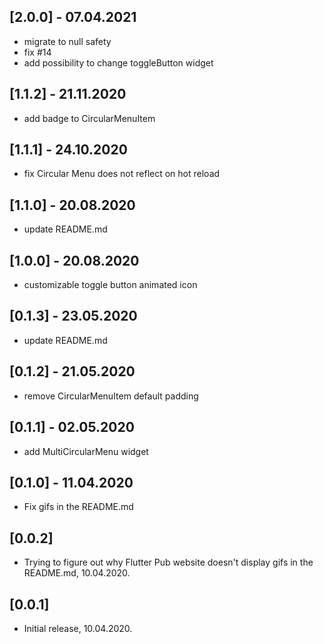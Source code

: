 ## [2.0.0] - 07.04.2021
- migrate to null safety
- fix #14
- add possibility to change toggleButton widget

## [1.1.2] - 21.11.2020
- add badge to CircularMenuItem

## [1.1.1] - 24.10.2020
- fix Circular Menu does not reflect on hot reload

## [1.1.0] - 20.08.2020
- update README.md

## [1.0.0] - 20.08.2020
- customizable toggle button animated icon

## [0.1.3] - 23.05.2020
- update README.md 

## [0.1.2] - 21.05.2020
- remove CircularMenuItem default padding

## [0.1.1] - 02.05.2020
- add MultiCircularMenu widget

## [0.1.0] - 11.04.2020
- Fix gifs in the README.md

## [0.0.2]
- Trying to figure out why Flutter Pub website doesn't display gifs in the README.md, 10.04.2020.

## [0.0.1]
- Initial release, 10.04.2020.